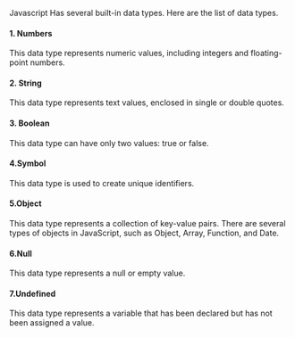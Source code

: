 Javascript Has several built-in data types. Here are the list of data types.

#### 1. Numbers
This data type represents numeric values, including integers and floating-point numbers.

#### 2. String
This data type represents text values, enclosed in single or double quotes.

#### 3. Boolean
This data type can have only two values: true or false.

#### 4.Symbol
This data type is used to create unique identifiers.

#### 5.Object
This data type represents a collection of key-value pairs. There are several types of objects in JavaScript, such as Object, Array, Function, and Date.

#### 6.Null
This data type represents a null or empty value.

#### 7.Undefined
This data type represents a variable that has been declared but has not been assigned a value.
